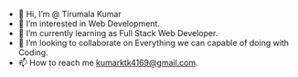 - 👋 Hi, I’m @ Tirumala Kumar
- 👀 I’m interested in Web Development.
- 🌱 I’m currently learning as Full Stack Web Developer.
- 💞️ I’m looking to collaborate on Everything we can capable of doing with Coding.
- 📫 How to reach me  kumarktk4169@gmail.com.

<!---
Tirumalakumar16/Tirumalakumar16 is a ✨ special ✨ repository because its `README.md` (this file) appears on your GitHub profile.
You can click the Preview link to take a look at your changes.
--->

